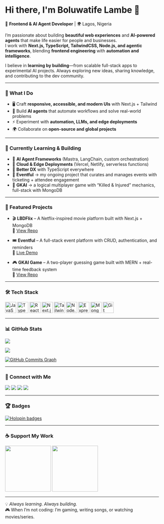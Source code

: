 # Hi there, I'm Boluwatife Lambe 👋  

🚀 **Frontend & AI Agent Developer** | 🌍 Lagos, Nigeria  

I’m passionate about building **beautiful web experiences** and **AI-powered agents** that make life easier for people and businesses.  
I work with **Next.js, TypeScript, TailwindCSS, Node.js, and agentic frameworks**, blending **frontend engineering** with **automation and intelligence**.  

I believe in **learning by building**—from scalable full-stack apps to experimental AI projects. Always exploring new ideas, sharing knowledge, and contributing to the dev community.  

---

### 🌟 What I Do
- 🖥️ Craft **responsive, accessible, and modern UIs** with Next.js + Tailwind  
- 🤖 Build **AI agents** that automate workflows and solve real-world problems  
- ⚡ Experiment with **automation, LLMs, and edge deployments**  
- 🌍 Collaborate on **open-source and global projects**  

---

### 📌 Currently Learning & Building
- 🔹 **AI Agent Frameworks** (Mastra, LangChain, custom orchestration)  
- 🔹 **Cloud & Edge Deployments** (Vercel, Netlify, serverless functions)  
- 🔹 **Better DX** with TypeScript everywhere  
- 🔹 **Eventful** → my ongoing project that curates and manages events with ticketing + attendee engagement  
- 🔹 **GKAI** → a logical multiplayer game with “Killed & Injured” mechanics, full-stack with MongoDB  

---

### 🚀 Featured Projects  

- 🎬 **LBDFlix** – A Netflix-inspired movie platform built with Next.js + MongoDB  
  🔗 [View Repo](https://github.com/lambeboluwatife/lbdflix)  

- 🎟️ **Eventful** – A full-stack event platform with CRUD, authentication, and reminders  
  🔗 [Live Demo](http://eventful-frontend.vercel.app/)  

- 🎮 **GKAI Game** – A two-player guessing game built with MERN + real-time feedback system  
  🔗 [View Repo](https://github.com/lambeboluwatife)  

---

### 🛠 Tech Stack  

<p align="left">
<a href="https://developer.mozilla.org/en-US/docs/Web/JavaScript"><img src="https://raw.githubusercontent.com/danielcranney/readme-generator/main/public/icons/skills/javascript-colored.svg" width="36" height="36" alt="JavaScript" /></a>
<a href="https://www.typescriptlang.org/"><img src="https://raw.githubusercontent.com/danielcranney/readme-generator/main/public/icons/skills/typescript-colored.svg" width="36" height="36" alt="TypeScript" /></a>
<a href="https://reactjs.org/"><img src="https://raw.githubusercontent.com/danielcranney/readme-generator/main/public/icons/skills/react-colored.svg" width="36" height="36" alt="React" /></a>
<a href="https://nextjs.org/"><img src="https://raw.githubusercontent.com/danielcranney/readme-generator/main/public/icons/skills/nextjs-colored.svg" width="36" height="36" alt="Next.js" /></a>
<a href="https://tailwindcss.com/"><img src="https://raw.githubusercontent.com/danielcranney/readme-generator/main/public/icons/skills/tailwindcss-colored.svg" width="36" height="36" alt="TailwindCSS" /></a>
<a href="https://nodejs.org/"><img src="https://raw.githubusercontent.com/danielcranney/readme-generator/main/public/icons/skills/nodejs-colored.svg" width="36" height="36" alt="Node.js" /></a>
<a href="https://expressjs.com/"><img src="https://raw.githubusercontent.com/danielcranney/readme-generator/main/public/icons/skills/express-colored.svg" width="36" height="36" alt="Express" /></a>
<a href="https://www.mongodb.com/"><img src="https://raw.githubusercontent.com/danielcranney/readme-generator/main/public/icons/skills/mongodb-colored.svg" width="36" height="36" alt="MongoDB" /></a>
<a href="https://git-scm.com/"><img src="https://raw.githubusercontent.com/danielcranney/readme-generator/main/public/icons/skills/git-colored.svg" width="36" height="36" alt="Git" /></a>
</p>  

---

### 📊 GitHub Stats  

<a href="http://www.github.com/lambeboluwatife"><img src="https://github-readme-stats.vercel.app/api?username=lambeboluwatife&show_icons=true&count_private=true&title_color=00e7ff&text_color=ffffff&icon_color=00e7ff&bg_color=0a0a0a&hide_border=true" /></a>  

<a href="http://www.github.com/lambeboluwatife"><img src="https://github-readme-streak-stats.herokuapp.com/?user=lambeboluwatife&stroke=ffffff&background=0a0a0a&ring=00e7ff&fire=00e7ff&currStreakNum=ffffff&currStreakLabel=00e7ff&sideNums=ffffff&sideLabels=ffffff&dates=ffffff&hide_border=true" /></a>  

<a href="http://www.github.com/lambeboluwatife"><img src="https://github-readme-activity-graph.vercel.app/graph?username=lambeboluwatife&bg_color=0a0a0a&color=ffffff&line=00e7ff&point=ffffff&area_color=0a0a0a&area=true&hide_border=true" alt="GitHub Commits Graph" /></a>  

---

### 🔗 Connect with Me  

<p align="left">
<a href="https://x.com/Danibholie"><img src="https://img.shields.io/twitter/follow/Danibholie?logo=twitter&style=for-the-badge&color=00e7ff&labelColor=0a0a0a" /></a>  
<a href="https://www.linkedin.com/in/boluwatife-lambe-87b0b6136/"><img src="https://img.shields.io/badge/LinkedIn-Boluwatife%20Lambe-00e7ff?style=for-the-badge&logo=linkedin&labelColor=0a0a0a" /></a>  
<a href="mailto:boluwatifelambe@gmail.com"><img src="https://img.shields.io/badge/Email-Contact%20Me-00e7ff?style=for-the-badge&logo=gmail&labelColor=0a0a0a" /></a>  
<a href="http://lbdportfolio.netlify.app/"><img src="https://img.shields.io/badge/Portfolio-LBD%20Portfolio-00e7ff?style=for-the-badge&logo=vercel&labelColor=0a0a0a" /></a>
</p>  

---

### 🏆 Badges  

[![Holopin badges](https://holopin.me/lambeboluwatife)](https://holopin.io/@lambeboluwatife)  

---

### ☕ Support My Work  

<p>
<a href="https://www.buymeacoffee.com/L.B.D"><img src="https://cdn.buymeacoffee.com/buttons/v2/default-yellow.png" width="150"/></a>
<a href="https://ko-fi.com/boluwatifelambe"><img src="https://storage.ko-fi.com/cdn/kofi2.png?v=3" width="150"/></a>
</p>  

---

💡 *Always learning. Always building.*  
🎮 When I’m not coding: I’m gaming, writing songs, or watching movies/series.  

